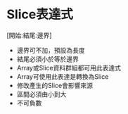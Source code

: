 # Slice表達式
[開始:結尾:邊界]
* 邊界可不加，預設為長度
* 結尾必須小於等於邊界
* Array或Slice資料群組都可用此表達式
* Array可使用此表達是轉換為Slice
* 修改產生的Slice會影響來源
* 區間必須由小到大
* 不可負數
